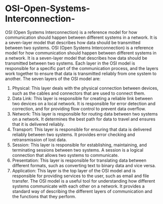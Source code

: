 # OSI-Open-Systems-Interconnection-
OSI (Open Systems Interconnection) is a reference model for how communication should happen between different systems in a network. It is a seven-layer model that describes how data should be transmitted between two systems. 
OSI (Open Systems Interconnection) is a reference model for how communication should happen between different systems in a network. It is a seven-layer model that describes how data should be transmitted between two systems. Each layer in the OSI model is responsible for a specific part of the communication process, and the layers work together to ensure that data is transmitted reliably from one system to another. The seven layers of the OSI model are:

1. Physical: This layer deals with the physical connection between devices, such as the cables and connectors that are used to connect them.
2. Data Link: This layer is responsible for creating a reliable link between two devices on a local network. It is responsible for error detection and correction, and for providing flow control to prevent data overflow.
3. Network: This layer is responsible for routing data between two systems on a network. It determines the best path for data to travel and ensures that it is delivered reliably.
4. Transport: This layer is responsible for ensuring that data is delivered reliably between two systems. It provides error checking and retransmission of lost data.
5. Session: This layer is responsible for establishing, maintaining, and terminating sessions between two systems. A session is a logical connection that allows two systems to communicate.
6. Presentation: This layer is responsible for translating data between different formats, such as converting text to binary data and vice versa.
7. Application: This layer is the top layer of the OSI model and is responsible for providing services to the user, such as email and file transfer.
The OSI model is a useful tool for understanding how different systems communicate with each other on a network. It provides a standard way of describing the different layers of communication and the functions that they perform.




